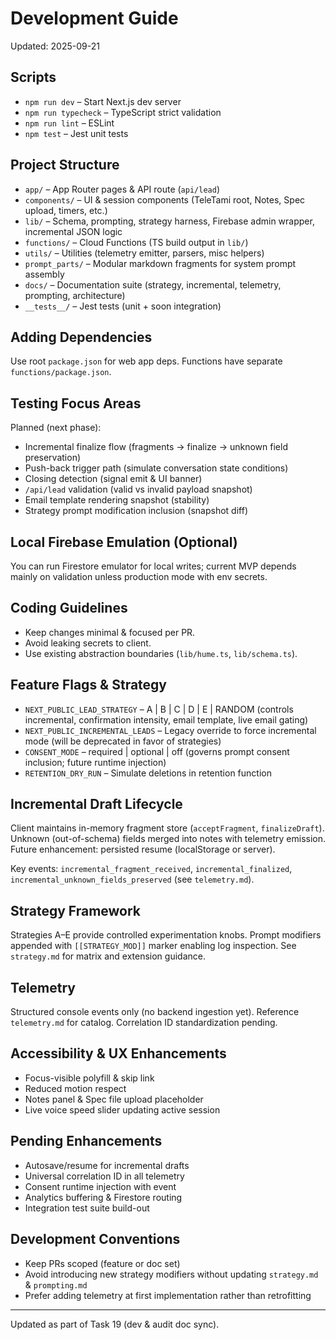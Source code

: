 # Development Guide

Updated: 2025-09-21

## Scripts
- `npm run dev` – Start Next.js dev server
- `npm run typecheck` – TypeScript strict validation
- `npm run lint` – ESLint
- `npm test` – Jest unit tests

## Project Structure
- `app/` – App Router pages & API route (`api/lead`)
- `components/` – UI & session components (TeleTami root, Notes, Spec upload, timers, etc.)
- `lib/` – Schema, prompting, strategy harness, Firebase admin wrapper, incremental JSON logic
- `functions/` – Cloud Functions (TS build output in `lib/`)
- `utils/` – Utilities (telemetry emitter, parsers, misc helpers)
- `prompt_parts/` – Modular markdown fragments for system prompt assembly
- `docs/` – Documentation suite (strategy, incremental, telemetry, prompting, architecture)
- `__tests__/` – Jest tests (unit + soon integration)

## Adding Dependencies
Use root `package.json` for web app deps. Functions have separate `functions/package.json`.

## Testing Focus Areas
Planned (next phase):
- Incremental finalize flow (fragments → finalize → unknown field preservation)
- Push-back trigger path (simulate conversation state conditions)
- Closing detection (signal emit & UI banner)
- `/api/lead` validation (valid vs invalid payload snapshot)
- Email template rendering snapshot (stability)
- Strategy prompt modification inclusion (snapshot diff)

## Local Firebase Emulation (Optional)
You can run Firestore emulator for local writes; current MVP depends mainly on validation unless production mode with env secrets.

## Coding Guidelines
- Keep changes minimal & focused per PR.
- Avoid leaking secrets to client.
- Use existing abstraction boundaries (`lib/hume.ts`, `lib/schema.ts`).

## Feature Flags & Strategy
- `NEXT_PUBLIC_LEAD_STRATEGY` – A | B | C | D | E | RANDOM (controls incremental, confirmation intensity, email template, live email gating)
- `NEXT_PUBLIC_INCREMENTAL_LEADS` – Legacy override to force incremental mode (will be deprecated in favor of strategies)
- `CONSENT_MODE` – required | optional | off (governs prompt consent inclusion; future runtime injection)
- `RETENTION_DRY_RUN` – Simulate deletions in retention function

## Incremental Draft Lifecycle
Client maintains in-memory fragment store (`acceptFragment`, `finalizeDraft`). Unknown (out-of-schema) fields merged into notes with telemetry emission. Future enhancement: persisted resume (localStorage or server).

Key events: `incremental_fragment_received`, `incremental_finalized`, `incremental_unknown_fields_preserved` (see `telemetry.md`).

## Strategy Framework
Strategies A–E provide controlled experimentation knobs. Prompt modifiers appended with `[[STRATEGY_MOD]]` marker enabling log inspection. See `strategy.md` for matrix and extension guidance.

## Telemetry
Structured console events only (no backend ingestion yet). Reference `telemetry.md` for catalog. Correlation ID standardization pending.

## Accessibility & UX Enhancements
- Focus-visible polyfill & skip link
- Reduced motion respect
- Notes panel & Spec file upload placeholder
- Live voice speed slider updating active session

## Pending Enhancements
- Autosave/resume for incremental drafts
- Universal correlation ID in all telemetry
- Consent runtime injection with event
- Analytics buffering & Firestore routing
- Integration test suite build-out

## Development Conventions
- Keep PRs scoped (feature or doc set)
- Avoid introducing new strategy modifiers without updating `strategy.md` & `prompting.md`
- Prefer adding telemetry at first implementation rather than retrofitting

---
Updated as part of Task 19 (dev & audit doc sync).
